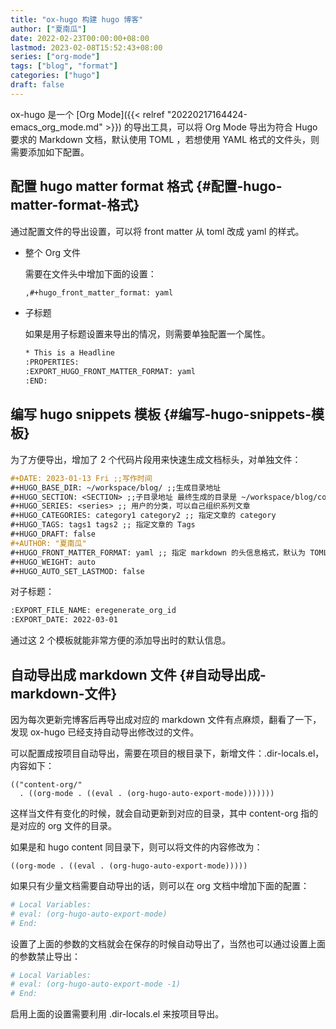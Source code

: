 ```yaml
---
title: "ox-hugo 构建 hugo 博客"
author: ["夏南瓜"]
date: 2022-02-23T00:00:00+08:00
lastmod: 2023-02-08T15:52:43+08:00
series: ["org-mode"]
tags: ["blog", "format"]
categories: ["hugo"]
draft: false
---
```


ox-hugo 是一个 [Org Mode]({{< relref "20220217164424-emacs_org_mode.md" >}}) 的导出工具，可以将 Org Mode 导出为符合 Hugo 要求的 Markdown 文档，默认使用 TOML ，若想使用 YAML 格式的文件头，则需要添加如下配置。


## 配置 hugo matter format 格式 {#配置-hugo-matter-format-格式}

通过配置文件的导出设置，可以将 front matter 从 toml 改成 yaml 的样式。

-   整个 Org 文件

    需要在文件头中增加下面的设置：
    ```org
    ,#+hugo_front_matter_format: yaml
    ```

<!--listend-->

-   子标题

    如果是用子标题设置来导出的情况，则需要单独配置一个属性。
    ```org
    ​* This is a Headline
    :PROPERTIES:
    :EXPORT_HUGO_FRONT_MATTER_FORMAT: yaml
    :END:
    ```


## 编写 hugo snippets 模板 {#编写-hugo-snippets-模板}

为了方便导出，增加了 2 个代码片段用来快速生成文档标头，对单独文件：

```org
#+DATE: 2023-01-13 Fri ;;写作时间
#+HUGO_BASE_DIR: ~/workspace/blog/ ;;生成目录地址
#+HUGO_SECTION: <SECTION> ;;子目录地址 最终生成的目录是 ~/workspace/blog/content/<SECTION>
#+HUGO_SERIES: <series> ;; 用户的分类，可以自己组织系列文章
#+HUGO_CATEGORIES: category1 category2 ;; 指定文章的 category
#+HUGO_TAGS: tags1 tags2 ;; 指定文章的 Tags
#+HUGO_DRAFT: false
#+AUTHOR: "夏南瓜"
#+HUGO_FRONT_MATTER_FORMAT: yaml ;; 指定 markdown 的头信息格式，默认为 TOML，可以配置为 YAML 类型
#+HUGO_WEIGHT: auto
#+HUGO_AUTO_SET_LASTMOD: false
```

对子标题：

```org
:EXPORT_FILE_NAME: eregenerate_org_id
:EXPORT_DATE: 2022-03-01
```

通过这 2 个模板就能非常方便的添加导出时的默认信息。


## 自动导出成 markdown 文件 {#自动导出成-markdown-文件}

因为每次更新完博客后再导出成对应的 markdown 文件有点麻烦，翻看了一下，发现 ox-hugo 已经支持自动导出修改过的文件。

可以配置成按项目自动导出，需要在项目的根目录下，新增文件：.dir-locals.el，内容如下：

```emacs-lisp
(("content-org/"
  . ((org-mode . ((eval . (org-hugo-auto-export-mode)))))))
```

这样当文件有变化的时候，就会自动更新到对应的目录，其中 content-org 指的是对应的 org 文件的目录。

如果是和 hugo content 同目录下，则可以将文件的内容修改为：

```emacs-lisp
((org-mode . ((eval . (org-hugo-auto-export-mode)))))
```

如果只有少量文档需要自动导出的话，则可以在 org 文档中增加下面的配置：

```org
# Local Variables:
# eval: (org-hugo-auto-export-mode)
# End:
```

设置了上面的参数的文档就会在保存的时候自动导出了，当然也可以通过设置上面的参数禁止导出：

```org
# Local Variables:
# eval: (org-hugo-auto-export-mode -1)
# End:
```

启用上面的设置需要利用 .dir-locals.el 来按项目导出。
